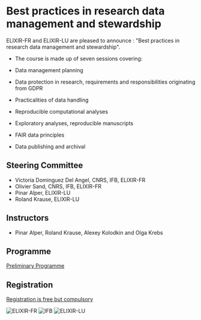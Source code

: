 # Best practices in research data management and stewardship

ELIXIR-FR and ELIXIR-LU are pleased to announce : "Best practices in research data management and stewardship".
* The course is made up of seven sessions covering:

* Data management planning
* Data protection in research, requirements and responsibilities originating from GDPR
* Practicalities of data handling
* Reproducible computational analyses
* Exploratory analyses, reproducible manuscripts
* FAIR data principles
* Data publishing and archival

## Steering Committee

* Victoria Dominguez Del Angel, CNRS, IFB, ELIXIR-FR
* Olivier Sand, CNRS, IFB, ELIXIR-FR
* Pinar Alper, ELIXIR-LU
* Roland Krause, ELIXIR-LU

## Instructors

* Pinar Alper, Roland Krause, Alexey Kolodkin and Olga Krebs

## Programme
[Preliminary Programme](Programme.md)

## Registration
[Registration is free but compulsory](Registration.md)

![ELIXIR-FR](https://ifb-elixirfr.github.io/ELIXIR-DMP-DS-training/elixir_fr_2.jpg) ![IFB](https://ifb-elixirfr.github.io/ReproHackathon/logo-ifb.png) ![ELIXIR-LU](https://ifb-elixirfr.github.io/ELIXIR-DMP-DS-training/elixir-luxembourg-logo-1.jpg)
